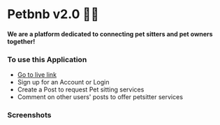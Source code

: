 # Petbnb v2.0 :unicorn::martial_arts_uniform:

#### We are a platform dedicated to connecting pet sitters and pet owners together!

### To use this Application

- [Go to live link](https://obscure-sierra-54557.herokuapp.com/)
- Sign up for an Account or Login
- Create a Post to request Pet sitting services
- Comment on other users' posts to offer petsitter services

### Screenshots

